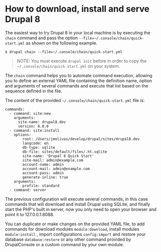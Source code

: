 # How to download, install and serve Drupal 8

The easiest way to try Drupal 8 in your local machine is by executing the `chain` command and pass the option `--file=~/.console/chain/quick-start.yml` as shown on the following example.

```
$ drupal chain --file=~/.console/chain/quick-start.yml
```
> NOTE: You must execute `drupal init` before in order to copy the `~/.console/chain/quick-start.yml` on your system.

The `chain` command helps you to automate command execution, allowing you to define an external YAML file containing the definition name, option and arguments of several commands and execute that list based on the sequence defined in the file.

The content of the provided `~/.console/chain/quick-start.yml` file is:
```
commands:
  - command: site:new
    arguments:
      site-name: drupal8.dev
      version: 8.0.0
  - command: site:install
    options:
        root: /Users/jmolivas/develop/drupal/sites/drupal8.dev
        langcode: en
        db-type: sqlite
        db-file: sites/default/files/.ht.sqlite
        site-name: 'Drupal 8 Quick Start'
        site-mail: admin@example.com
        account-name: admin
        account-mail: admin@example.com
        account-pass: admin
        generate-inline: true
    arguments:
        profile: standard
  - command: server
```

The previous configuration will execute several commands, in this case commands that will download and install Drupal using SQLite, and finally start the PHP's built in server, now you only need to open your browser and point it to 127.0.0.1:8088.

You can duplicate or make changes on the provided YAML file, to add commands for download modules `module:download`, install modules `module:install` , import configurations `config:import` and restore your database `database:restore` or any other command provided by DrupalConsole or a custom command by your own module.
